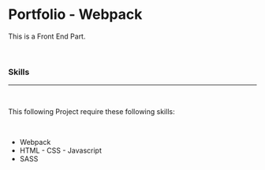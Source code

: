 # Portfolio - Webpack

This is a Front End Part.

<br>

### Skills
---

<br>

This following Project require these following skills:

<br>

- Webpack
- HTML - CSS - Javascript
- SASS
